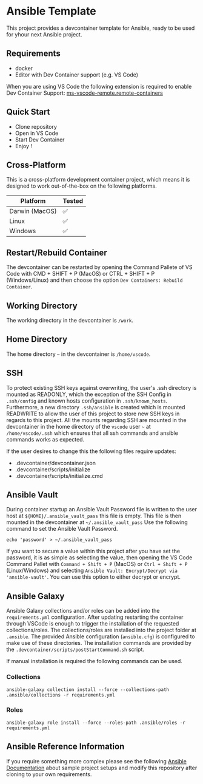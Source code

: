 # Ansible Template

This project provides a devcontainer template for Ansible, ready to be used for yhour next Ansible project.

## Requirements

- docker
- Editor with Dev Container support (e.g. VS Code)

When you are using VS Code the following extension is required to enable Dev Container Support: [ms-vscode-remote.remote-containers](https://marketplace.visualstudio.com/items?itemName=ms-vscode-remote.remote-containers)

## Quick Start

- Clone repository
- Open in VS Code
- Start Dev Container
- Enjoy !

## Cross-Platform

This is a cross-platform development container project, which means it is designed to work out-of-the-box on the following platforms.

| Platform       | Tested             |
| -------------- | ------------------ |
| Darwin (MacOS) | :white_check_mark: |
| Linux          | :white_check_mark: |
| Windows        | :white_check_mark: |

## Restart/Rebuild Container

The devcontainer can be restarted by opening the Command Pallete of VS Code with CMD + SHIFT + P (MacOS) or CTRL + SHIFT + P (Windows/Linux) and then choose the option `Dev Containers: Rebuild Container`.

## Working Directory

The working directory in the devcontainer is `/work`.

## Home Directory

The home directory `~` in the devcontainer is `/home/vscode`.

## SSH

To protect existing SSH keys against overwriting, the user's .ssh directory is mounted as READONLY, which the exception of the SSH Config in `.ssh/config` and known hosts configuration in `.ssh/known_hosts`. Furthermore, a new directory `.ssh/ansible` is created which is mounted READWRITE to allow the user of this project to store new SSH keys in regards to this project. All the mounts regarding SSH are mounted in the devcontainer in the home directory of the `vscode` user `~` at `/home/vscode/.ssh` which ensures that all ssh commands and ansible commands works as expected.

If the user desires to change this the following files require updates:

- .devcontainer/devcontainer.json
- .devcontainer/scripts/initialize
- .devcontainer/scripts/initialize.cmd

## Ansible Vault

During container startup an Ansible Vault Password file is written to the user host at `${HOME}/.ansible_vault_pass` this file is empty.
This file is then mounted in the devcontainer at `~/.ansible_vault_pass`
Use the following command to set the Ansible Vault Password.

```shell
echo 'password' > ~/.ansible_vault_pass
```

If you want to secure a value within this project after you have set the password, it is as simple as selecting the value, then opening the VS Code Command Pallet with `Command + Shift + P` (MacOS) or `Ctrl + Shift + P` (Linux/Windows) and selecting `Ansible Vault: Encrypt/Decrypt via 'ansible-vault'`. You can use this option
to either decrypt or encrypt.

## Ansible Galaxy

Ansible Galaxy collections and/or roles can be added into the `requirements.yml` configuration. After updating restarting the container through VSCode is enough to trigger the installation of the requested collections/roles. The collections/roles are installed into the project folder at `.ansible`. The provided Ansible configuration (`ansible.cfg`) is configured to make use of these directories. The installation commands are provided by the `.devcontainer/scripts/postStartCommand.sh` script.

If manual installation is required the following commands can be used.

### Collections

```shell
ansible-galaxy collection install --force --collections-path .ansible/collections -r requirements.yml
```

### Roles

```shell
ansible-galaxy role install --force --roles-path .ansible/roles -r requirements.yml
```

## Ansible Reference Information

If you require something more complex please see the following [Ansible Documentation](https://docs.ansible.com/ansible/latest/tips_tricks/sample_setup.html) about sample project setups and modify this repository after cloning to your own requirements.
